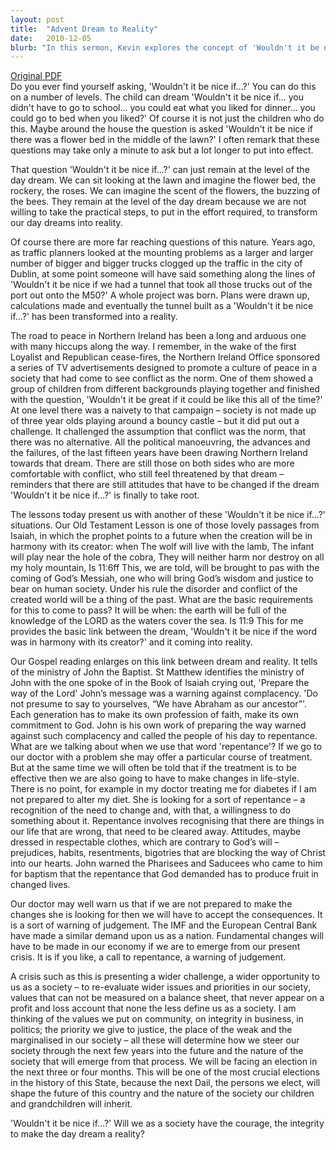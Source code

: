 ```yaml
---
layout: post
title:  "Advent Dream to Reality"
date:   2010-12-05
blurb: "In this sermon, Kevin explores the concept of 'Wouldn't it be nice if...?' and how it applies to our lives and faith. He discusses the importance of turning dreams into reality, the role of repentance, and the need for societal change. He also draws parallels between the biblical teachings and contemporary issues such as the economic crisis and political integrity."
---
```

[Original PDF](/assets/pdf/advent22010.pdf)    
Do you ever find yourself asking, 'Wouldn't it be nice if...?' You can do this on a number of levels. The child can dream 'Wouldn't it be nice if... you didn't have to go to school... you could eat what you liked for dinner... you could go to bed when you liked?' Of course it is not just the children who do this. Maybe around the house the question is asked 'Wouldn't it be nice if there was a flower bed in the middle of the lawn?' I often remark that these questions may take only a minute to ask but a lot longer to put into effect.

That question 'Wouldn't it be nice if...?' can just remain at the level of the day dream. We can sit looking at the lawn and imagine the flower bed, the rockery, the roses. We can imagine the scent of the flowers, the buzzing of the bees. They remain at the level of the day dream because we are not willing to take the practical steps, to put in the effort required, to transform our day dreams into reality.

Of course there are more far reaching questions of this nature. Years ago, as traffic planners looked at the mounting problems as a larger and larger number of bigger and bigger trucks clogged up the traffic in the city of Dublin, at some point someone will have said something along the lines of 'Wouldn't it be nice if we had a tunnel that took all those trucks out of the port out onto the M50?' A whole project was born. Plans were drawn up, calculations made and eventually the tunnel built as a 'Wouldn't it be nice if...?' has been transformed into a reality.

The road to peace in Northern Ireland has been a long and arduous one with many hiccups along the way. I remember, in the wake of the first Loyalist and Republican cease-fires, the Northern Ireland Office sponsored a series of TV advertisements designed to promote a culture of peace in a society that had come to see conflict as the norm. One of them showed a group of children from different backgrounds playing together and finished with the question, 'Wouldn't it be great if it could be like this all of the time?' At one level there was a naivety to that campaign – society is not made up of three year olds playing around a bouncy castle – but it did put out a challenge. It challenged the assumption that conflict was the norm, that there was no alternative. All the political manoeuvring, the advances and the failures, of the last fifteen years have been drawing Northern Ireland towards that dream. There are still those on both sides who are more comfortable with conflict, who still feel threatened by that dream – reminders that there are still attitudes that have to be changed if the dream 'Wouldn't it be nice if...?' is finally to take root.

The lessons today present us with another of these 'Wouldn't it be nice if...?' situations. Our Old Testament Lesson is one of those lovely passages from Isaiah, in which the prophet points to a future when the creation will be in harmony with its creator: when The wolf will live with the lamb, The infant will play near the hole of the cobra, They will neither harm nor destroy on all my holy mountain, Is 11:6ff This, we are told, will be brought to pas with the coming of God’s Messiah, one who will bring God’s wisdom and justice to bear on human society. Under his rule the disorder and conflict of the created world will be a thing of the past. What are the basic requirements for this to come to pass? It will be when: the earth will be full of the knowledge of the LORD as the waters cover the sea. Is 11:9 This for me provides the basic link between the dream, 'Wouldn't it be nice if the word was in harmony with its creator?' and it coming into reality.

Our Gospel reading enlarges on this link between dream and reality. It tells of the ministry of John the Baptist. St Matthew identifies the ministry of John with the one spoke of in the Book of Isaiah crying out, 'Prepare the way of the Lord' John’s message was a warning against complacency. 'Do not presume to say to yourselves, “We have Abraham as our ancestor”'. Each generation has to make its own profession of faith, make its own commitment to God. John is his own work of preparing the way warned against such complacency and called the people of his day to repentance. What are we talking about when we use that word 'repentance'? If we go to our doctor with a problem she may offer a particular course of treatment. But at the same time we will often be told that if the treatment is to be effective then we are also going to have to make changes in life-style. There is no point, for example in my doctor treating me for diabetes if I am not prepared to alter my diet. She is looking for a sort of repentance – a recognition of the need to change and, with that, a willingness to do something about it. Repentance involves recognising that there are things in our life that are wrong, that need to be cleared away. Attitudes, maybe dressed in respectable clothes, which are contrary to God’s will – prejudices, habits, resentments, bigotries that are blocking the way of Christ into our hearts. John warned the Pharisees and Saducees who came to him for baptism that the repentance that God demanded has to produce fruit in changed lives.

Our doctor may well warn us that if we are not prepared to make the changes she is looking for then we will have to accept the consequences. It is a sort of warning of judgement. The IMF and the European Central Bank have made a similar demand upon us as a nation. Fundamental changes will have to be made in our economy if we are to emerge from our present crisis. It is if you like, a call to repentance, a warning of judgement.

A crisis such as this is presenting a wider challenge, a wider opportunity to us as a society – to re-evaluate wider issues and priorities in our society, values that can not be measured on a balance sheet, that never appear on a profit and loss account that none the less define us as a society. I am thinking of the values we put on community, on integrity in business, in politics; the priority we give to justice, the place of the weak and the marginalised in our society – all these will determine how we steer our society through the next few years into the future and the nature of the society that will emerge from that process. We will be facing an election in the next three or four months. This will be one of the most crucial elections in the history of this State, because the next Dail, the persons we elect, will shape the future of this country and the nature of the society our children and grandchildren will inherit.

'Wouldn't it be nice if...?' Will we as a society have the courage, the integrity to make the day dream a reality?
